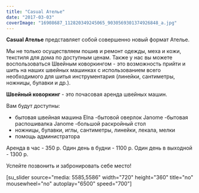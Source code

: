 ```yaml
---
title: "Casual Ателье"
date: "2017-03-03"
coverImage: "16908687_112820349245065_9030569301374926848_a.jpg"
---
```


**Casual Ателье** представляет собой совершенно новый формат Ателье.

Мы не только осуществляем пошив и ремонт одежды, меха и кожи, текстиля для дома по доступным ценам. Также у нас вы можете воспользоваться Швейным коворкингом - это возможность прийти и шить на наших швейных машинках с использованием всего необходимого для шитья инструментария (линейки, сантиметры, ножницы, булавки и др.).

**Швейный коворкинг** - это почасовая аренда швейных машин.

Вам будут доступны:

- бытовая швейная машина Elna -бытовой оверлок Janome -бытовая распошивалка Janome -большой раскройный стол
- ножницы, булавки, иглы, сантиметры, линейки, лекала, мелки
- помощь администратора

Аренда в час - 350 р. Один день в будни - 1100 р. Один день в выходной - 1300 р.

Успейте позвонить и забронировать себе место!

\[su\_slider source="media: 5585,5586" width="720" height="360" title="no" mousewheel="no" autoplay="6500" speed="700"\]
